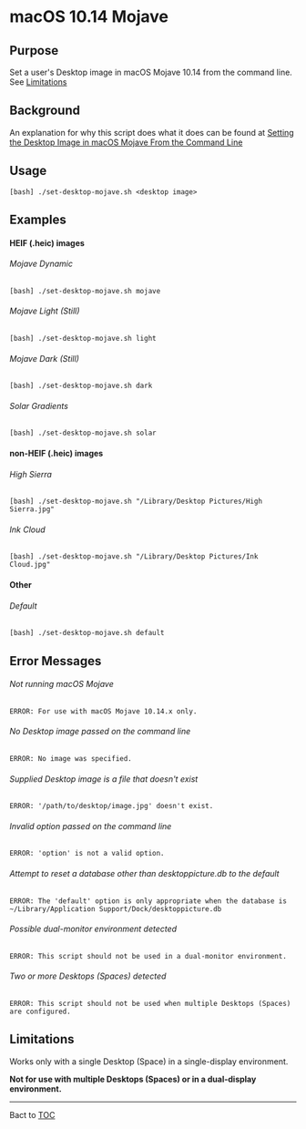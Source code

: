 # macOS 10.14 Mojave

## Purpose
Set a user's Desktop image in macOS Mojave 10.14 from the command line. See [Limitations](#limitations)

## Background
An explanation for why this script does what it does can be found at [Setting the Desktop Image in macOS Mojave From the Command Line](https://www.tech-otaku.com/mac/setting-desktop-image-macos-mojave-from-command-line)

## Usage
`[bash] ./set-desktop-mojave.sh <desktop image>`

## Examples

#### HEIF (.heic) images

###### Mojave Dynamic
`[bash] ./set-desktop-mojave.sh mojave`

###### Mojave Light (Still)
`[bash] ./set-desktop-mojave.sh light`

###### Mojave Dark (Still)
`[bash] ./set-desktop-mojave.sh dark`

###### Solar Gradients
`[bash] ./set-desktop-mojave.sh solar`

#### non-HEIF (.heic) images

###### High Sierra
`[bash] ./set-desktop-mojave.sh "/Library/Desktop Pictures/High Sierra.jpg"`

###### Ink Cloud
`[bash] ./set-desktop-mojave.sh "/Library/Desktop Pictures/Ink Cloud.jpg"`

#### Other

###### Default
`[bash] ./set-desktop-mojave.sh default`

## Error Messages

###### Not running macOS Mojave
`ERROR: For use with macOS Mojave 10.14.x only.`

###### No Desktop image passed on the command line
`ERROR: No image was specified.`

###### Supplied Desktop image is a file that doesn't exist
`ERROR: '/path/to/desktop/image.jpg' doesn't exist.`

###### Invalid option passed on the command line
`ERROR: 'option' is not a valid option.`

###### Attempt to reset a database other than desktoppicture.db to the default
`ERROR: The 'default' option is only appropriate when the database is ~/Library/Application Support/Dock/desktoppicture.db`

###### Possible dual-monitor environment detected
`ERROR: This script should not be used in a dual-monitor environment.`

###### Two or more Desktops (Spaces) detected
`ERROR: This script should not be used when multiple Desktops (Spaces) are configured.`


## Limitations
Works only with a single Desktop (Space) in a single-display environment.

__Not for use with multiple Desktops (Spaces) or in a dual-display environment.__

---

Bact to [TOC](https://github.com/tech-otaku/macos-desktop/blob/master/README.md)